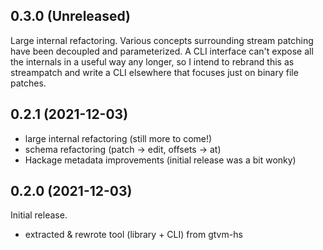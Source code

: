 ## 0.3.0 (Unreleased)
Large internal refactoring. Various concepts surrounding stream patching have
been decoupled and parameterized. A CLI interface can't expose all the internals
in a useful way any longer, so I intend to rebrand this as streampatch and write
a CLI elsewhere that focuses just on binary file patches.

## 0.2.1 (2021-12-03)
  * large internal refactoring (still more to come!)
  * schema refactoring (patch -> edit, offsets -> at)
  * Hackage metadata improvements (initial release was a bit wonky)

## 0.2.0 (2021-12-03)
Initial release.

  * extracted & rewrote tool (library + CLI) from gtvm-hs
